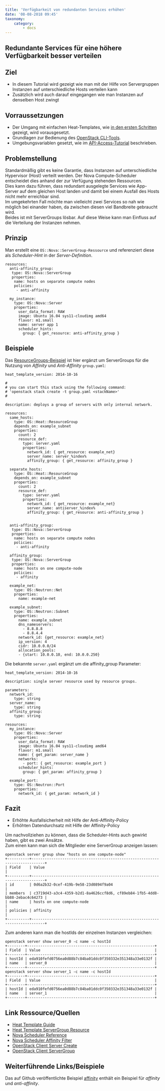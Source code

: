 ```yaml
---
title: 'Verfügbarkeit von redundanten Services erhöhen'
date: '08-08-2018 09:45'
taxonomy:
    category:
        - docs
---
```


## Redundante Services für eine höhere Verfügbarkeit besser verteilen

## Ziel

* In diesem Tutorial wird gezeigt wie man mit der Hilfe von Servergruppen Instanzen auf unterschiedliche Hosts verteilen kann
* Zusätzlich wird auch darauf eingegangen wie man Instanzen auf denselben Host zwingt

## Vorraussetzungen

* Der Umgang mit einfachen Heat-Templates, wie [in den ersten Schritten](../01.firststeps/docs.en.md) gezeigt, wird vorausgesetzt.
* Grundlagen zur Bedienung des [OpenStack CLI-Tools](../../03.Howtos/02.openstack-cli/docs.de.md).
* Umgebungsvariablen gesetzt, wie im [API-Access-Tutorial](../02.api-access/docs.en.md) beschrieben.

## Problemstellung

Standardmäßig gibt es keine Garantie, dass Instanzen auf unterschiedliche Hypervisor (Host) verteilt werden. Der Nova Compute-Scheduler entscheidet dies anhand der zur Verfügung stehenden Ressourcen.  
Dies kann dazu führen, dass redundant ausgelegte Services wie App-Server auf dem gleichen Host landen und damit bei einem Ausfall des Hosts nicht mehr erreichbar sind.  
Im umgekehrten Fall möchte man vielleicht zwei Services so nah wie möglich bei einander haben, da zwischen diesen viel Bandbreite gebraucht wird.  
Beides ist mit ServerGroups lösbar. Auf diese Weise kann man Einfluss auf die Verteilung der Instanzen nehmen.

## Prinzip

Man erstellt eine `OS::Nova::ServerGroup-Ressource` und referenziert diese als *Scheduler-Hint* in der *Server-Definition*.

```plain
resources:
  anti-affinity_group:
   type: OS::Nova::ServerGroup
   properties:
    name: hosts on separate compute nodes
    policies:
     - anti-affinity

  my_instance:
    type: OS::Nova::Server
    properties:
      user_data_format: RAW
      image: Ubuntu 16.04 sys11-cloudimg amd64
      flavor: m1.small
      name: server app 1
      scheduler_hints:
        group: { get_resource: anti-affinity_group }
```

## Beispiele

Das [ResourceGroups-Beispiel](../04.resourcegroups/docs.de.md) ist hier ergänzt um ServerGroups für die Nutzung von *Affinity* und *Anti-Affinity* `group.yaml`:

```plain
heat_template_version: 2014-10-16

#
# you can start this stack using the following command:
# 'openstack stack create -t group.yaml <stackName>'
#

description: deploys a group of servers with only internal network.

resources:
  same_hosts:
    type: OS::Heat::ResourceGroup
    depends_on: example_subnet
    properties:
      count: 2
      resource_def:
        type: server.yaml
        properties:
          network_id: { get_resource: example_net}
          server_name: server_%index%
          affinity_group: { get_resource: affinity_group }

  separate_hosts:
    type: OS::Heat::ResourceGroup
    depends_on: example_subnet
    properties:
      count: 2
      resource_def:
        type: server.yaml
        properties:
          network_id: { get_resource: example_net}
          server_name: antiserver_%index%
          affinity_group: { get_resource: anti-affinity_group }


  anti-affinity_group:
   type: OS::Nova::ServerGroup
   properties:
    name: hosts on separate compute nodes
    policies:
     - anti-affinity

  affinity_group:
   type: OS::Nova::ServerGroup
   properties:
    name: hosts on one compute-node
    policies:
     - affinity

  example_net:
    type: OS::Neutron::Net
    properties:
      name: example-net

  example_subnet:
    type: OS::Neutron::Subnet
    properties:
      name: example_subnet
      dns_nameservers:
        - 8.8.8.8
        - 8.8.4.4
      network_id: {get_resource: example_net}
      ip_version: 4
      cidr: 10.0.0.0/24
      allocation_pools:
      - {start: 10.0.0.10, end: 10.0.0.250}
```

Die bekannte `server.yaml` ergänzt um die affinity_group Parameter:

```plain
heat_template_version: 2014-10-16

description: single server resource used by resource groups.

parameters:
  network_id:
    type: string
  server_name:
    type: string
  affinity_group:
    type: string

resources:
  my_instance:
    type: OS::Nova::Server
    properties:
      user_data_format: RAW
      image: Ubuntu 16.04 sys11-cloudimg amd64
      flavor: m1.small
      name: { get_param: server_name }
      networks:
        - port: { get_resource: example_port }
      scheduler_hints:
        group: { get_param: affinity_group }

  example_port:
    type: OS::Neutron::Port
    properties:
      network_id: { get_param: network_id }
```

## Fazit

* Erhöhte Ausfallsicherheit mit Hilfe der Anti-Affinity-Policy
* Erhöhten Datendurchsatz mit Hilfe der Affinity-Policy

Um nachvollziehen zu können, dass die Scheduler-Hints auch gewirkt haben, gibt es zwei Ansätze.  
Zum einen kann man sich die Mitglieder eine ServerGroup anzeigen lassen:

```plain
openstack server group show "hosts on one compute-node"
+----------+----------------------------------------------------------------------------+
| Field    | Value                                                                      |
+----------+----------------------------------------------------------------------------+
| id       | 0d6a2b32-0cef-419b-9e58-23d0894f9a04                                       |
| members  | c3719d43-a3c4-4359-b2d1-8a4626ccf8d6, cf89eb84-1fb5-4dd8-bb88-2ebac4c64273 |
| name     | hosts on one compute-node                                                  |
| policies | affinity                                                                   |
+----------+----------------------------------------------------------------------------+
```

Zum anderen kann man die hostIds der einzelnen Instanzen vergleichen:

```plain
openstack server show server_0 -c name -c hostId
+--------+----------------------------------------------------------+
| Field  | Value                                                    |
+--------+----------------------------------------------------------+
| hostId | eda910fefd0756ea0d88b7c84ba01ddc0f350332e351348a33e0132f |
| name   | server_0                                                 |
+--------+----------------------------------------------------------+
openstack server show server_1 -c name -c hostId
+--------+----------------------------------------------------------+
| Field  | Value                                                    |
+--------+----------------------------------------------------------+
| hostId | eda910fefd0756ea0d88b7c84ba01ddc0f350332e351348a33e0132f |
| name   | server_1                                                 |
+--------+----------------------------------------------------------+
```

## Link Ressource/Quellen

* [Heat Template Guide](http://docs.openstack.org/developer/heat/template_guide/index.html)
* [Heat Template ServerGroup Resource](http://docs.openstack.org/developer/heat/template_guide/openstack.html#OS::Nova::ServerGroup)
* [Nova Scheduler Reference](http://docs.openstack.org/mitaka/config-reference/compute/scheduler.html)
* [Nova Scheduler Affinity Filter](http://docs.openstack.org/mitaka/config-reference/compute/scheduler.html#servergroupaffinityfilter)
* [OpenStack Client Server Create](http://docs.openstack.org/developer/python-openstackclient/command-objects/server.html#server-create)
* [OpenStack Client ServerGroup](http://docs.openstack.org/developer/python-openstackclient/command-objects/server-group.html)

## Weiterführende Links/Beispiele

Das auf Github veröffentlichte Beispiel [affinity](https://github.com/syseleven/heat-examples/tree/master/affinity) enthält ein Beispiel für *affinity* und *anti-affinity*.
